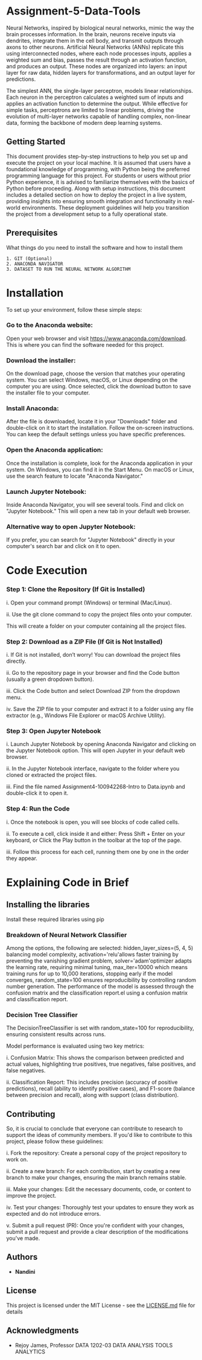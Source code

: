 # Assignment-5-Data-Tools

Neural Networks, inspired by biological neural networks, mimic the way the brain processes information. In the brain, neurons receive inputs via dendrites, integrate them in the cell body, and transmit outputs through axons to other neurons. Artificial Neural Networks (ANNs) replicate this using interconnected nodes, where each node processes inputs, applies a weighted sum and bias, passes the result through an activation function, and produces an output. These nodes are organized into layers: an input layer for raw data, hidden layers for transformations, and an output layer for predictions.

The simplest ANN, the single-layer perceptron, models linear relationships. Each neuron in the perceptron calculates a weighted sum of inputs and applies an activation function to determine the output. While effective for simple tasks, perceptrons are limited to linear problems, driving the evolution of multi-layer networks capable of handling complex, non-linear data, forming the backbone of modern deep learning systems.

## Getting Started

This document provides step-by-step instructions to help you set up and execute the project on your local machine. It is assumed that users have a foundational knowledge of programming, with Python being the preferred programming language for this project. For students or users without prior Python experience, it is advised to familiarize themselves with the basics of Python before proceeding. Along with setup instructions, this document includes a detailed section on how to deploy the project in a live system, providing insights into ensuring smooth integration and functionality in real-world environments. These deployment guidelines will help you transition the project from a development setup to a fully operational state.


## Prerequisites

What things do you need to install the software and how to install them

```
1. GIT (Optional)
2. ANACONDA NAVIGATOR
3. DATASET TO RUN THE NEURAL NETWORK ALGORITHM
```

# Installation 

To set up your environment, follow these simple steps:

### Go to the Anaconda website:
Open your web browser and visit https://www.anaconda.com/download. This is where you can find the software needed for this project.

### Download the installer:
On the download page, choose the version that matches your operating system. You can select Windows, macOS, or Linux depending on the computer you are using. Once selected, click the download button to save the installer file to your computer.

### Install Anaconda:
After the file is downloaded, locate it in your "Downloads" folder and double-click on it to start the installation. Follow the on-screen instructions. You can keep the default settings unless you have specific preferences.

### Open the Anaconda application:
Once the installation is complete, look for the Anaconda application in your system. On Windows, you can find it in the Start Menu. On macOS or Linux, use the search feature to locate "Anaconda Navigator."

### Launch Jupyter Notebook:
Inside Anaconda Navigator, you will see several tools. Find and click on "Jupyter Notebook." This will open a new tab in your default web browser.

### Alternative way to open Jupyter Notebook:
If you prefer, you can search for "Jupyter Notebook" directly in your computer's search bar and click on it to open.

# Code Execution

### Step 1: Clone the Repository (If Git is Installed)
i. Open your command prompt (Windows) or terminal (Mac/Linux).

ii. Use the git clone command to copy the project files onto your computer. 

This will create a folder on your computer containing all the project files.

### Step 2: Download as a ZIP File (If Git is Not Installed)
i. If Git is not installed, don’t worry! You can download the project files directly.

ii. Go to the repository page in your browser and find the Code button (usually a green dropdown button).

iii. Click the Code button and select Download ZIP from the dropdown menu.

iv. Save the ZIP file to your computer and extract it to a folder using any file extractor (e.g., Windows File Explorer or macOS Archive Utility).

### Step 3: Open Jupyter Notebook
i. Launch Jupyter Notebook by opening Anaconda Navigator and clicking on the Jupyter Notebook option. This will open Jupyter in your default web browser.

ii. In the Jupyter Notebook interface, navigate to the folder where you cloned or extracted the project files.

iii. Find the file named Assignment4-100942268-Intro to Data.ipynb and double-click it to open it.

### Step 4: Run the Code
i. Once the notebook is open, you will see blocks of code called cells.

ii. To execute a cell, click inside it and either: Press Shift + Enter on your keyboard, or Click the Play button in the toolbar at the top of the page.

iii. Follow this process for each cell, running them one by one in the order they appear.

# Explaining Code in Brief
## Installing the libraries
Install these required libraries using pip
### Breakdown of Neural Network Classifier 
Among the options, the following are selected: hidden_layer_sizes=(5, 4, 5) balancing model complexity, activation='relu'allows faster training by preventing the vanishing gradient problem, solver='adam'optimizer adapts the learning rate, requiring minimal tuning, max_iter=10000 which means training runs for up to 10,000 iterations, stopping early if the model converges, random_state=100 ensures reproducibility by controlling random number generation. The performance of the model is assessed through the confusion matrix and the classification report.el using a confusion matrix and classification report.
### Decision Tree Classifier
The DecisionTreeClassifier is set with random_state=100 for reproducibility, ensuring consistent results across runs.

Model performance is evaluated using two key metrics:

i. Confusion Matrix: This shows the comparison between predicted and actual values, highlighting true positives, true negatives, false positives, and false negatives.

ii. Classification Report: This includes precision (accuracy of positive predictions), recall (ability to identify positive cases), and F1-score (balance between precision and recall), along with support (class distribution).

## Contributing

So, it is crucial to conclude that everyone can contribute to research to support the ideas of community members. If you'd like to contribute to this project, please follow these guidelines:

i. Fork the repository: Create a personal copy of the project repository to work on.

ii. Create a new branch: For each contribution, start by creating a new branch to make your changes, ensuring the main branch remains stable.

iii. Make your changes: Edit the necessary documents, code, or content to improve the project.

iv. Test your changes: Thoroughly test your updates to ensure they work as expected and do not introduce errors.

v. Submit a pull request (PR): Once you're confident with your changes, submit a pull request and provide a clear description of the modifications you've made.


## Authors

* **Nandini**

## License

This project is licensed under the MIT License - see the [LICENSE.md](LICENSE.md) file for details

## Acknowledgments

* Rejoy James, Professor DATA 1202-03 DATA ANALYSIS TOOLS ANALYTICS
